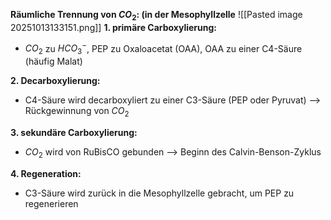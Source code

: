 **Räumliche Trennung von $CO_2$: (in der Mesophyllzelle**
![[Pasted image 20251013133151.png]]
**1. primäre Carboxylierung:**
- $CO_2$ zu $HCO_3^-$, PEP zu Oxaloacetat (OAA), OAA zu einer C4-Säure (häufig Malat)

**2. Decarboxylierung:**
- C4-Säure wird decarboxyliert zu einer C3-Säure (PEP oder Pyruvat) --> Rückgewinnung von $CO_2$ 

**3. sekundäre Carboxylierung:**
- $CO_2$ wird von RuBisCO gebunden --> Beginn des Calvin-Benson-Zyklus

**4. Regeneration:**
- C3-Säure wird zurück in die Mesophyllzelle gebracht, um PEP zu regenerieren

